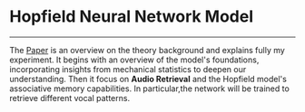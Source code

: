 # Hopfield Neural Network Model


---


The [Paper](https://github.com/msilver22/Hopfield_model/blob/main/Hopfield.pdf) is an overview on the theory background and explains fully my experiment. It begins with an overview of the model's foundations, incorporating insights from mechanical statistics to deepen our understanding. Then it focus on **Audio Retrieval** and the Hopfield model's associative memory capabilities. In particular,the network will be trained to retrieve different vocal patterns. 
